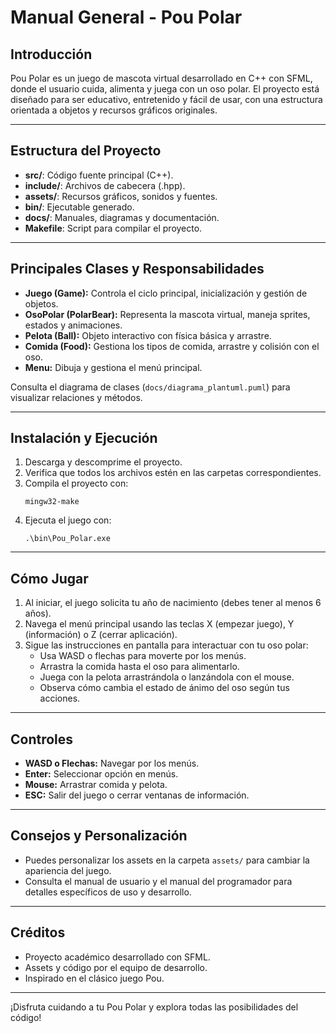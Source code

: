 # Manual General - Pou Polar

## Introducción
Pou Polar es un juego de mascota virtual desarrollado en C++ con SFML, donde el usuario cuida, alimenta y juega con un oso polar. El proyecto está diseñado para ser educativo, entretenido y fácil de usar, con una estructura orientada a objetos y recursos gráficos originales.

---

## Estructura del Proyecto
- **src/**: Código fuente principal (C++).
- **include/**: Archivos de cabecera (.hpp).
- **assets/**: Recursos gráficos, sonidos y fuentes.
- **bin/**: Ejecutable generado.
- **docs/**: Manuales, diagramas y documentación.
- **Makefile**: Script para compilar el proyecto.

---

## Principales Clases y Responsabilidades
- **Juego (Game):** Controla el ciclo principal, inicialización y gestión de objetos.
- **OsoPolar (PolarBear):** Representa la mascota virtual, maneja sprites, estados y animaciones.
- **Pelota (Ball):** Objeto interactivo con física básica y arrastre.
- **Comida (Food):** Gestiona los tipos de comida, arrastre y colisión con el oso.
- **Menu:** Dibuja y gestiona el menú principal.

Consulta el diagrama de clases (`docs/diagrama_plantuml.puml`) para visualizar relaciones y métodos.

---

## Instalación y Ejecución
1. Descarga y descomprime el proyecto.
2. Verifica que todos los archivos estén en las carpetas correspondientes.
3. Compila el proyecto con:
   ```
   mingw32-make
   ```
4. Ejecuta el juego con:
   ```
   .\bin\Pou_Polar.exe
   ```

---

## Cómo Jugar
1. Al iniciar, el juego solicita tu año de nacimiento (debes tener al menos 6 años).
2. Navega el menú principal usando las teclas X (empezar juego), Y (información) o Z (cerrar aplicación).
3. Sigue las instrucciones en pantalla para interactuar con tu oso polar:
   - Usa WASD o flechas para moverte por los menús.
   - Arrastra la comida hasta el oso para alimentarlo.
   - Juega con la pelota arrastrándola o lanzándola con el mouse.
   - Observa cómo cambia el estado de ánimo del oso según tus acciones.

---

## Controles
- **WASD o Flechas:** Navegar por los menús.
- **Enter:** Seleccionar opción en menús.
- **Mouse:** Arrastrar comida y pelota.
- **ESC:** Salir del juego o cerrar ventanas de información.

---

## Consejos y Personalización
- Puedes personalizar los assets en la carpeta `assets/` para cambiar la apariencia del juego.
- Consulta el manual de usuario y el manual del programador para detalles específicos de uso y desarrollo.

---

## Créditos
- Proyecto académico desarrollado con SFML.
- Assets y código por el equipo de desarrollo.
- Inspirado en el clásico juego Pou.

---
¡Disfruta cuidando a tu Pou Polar y explora todas las posibilidades del código!

